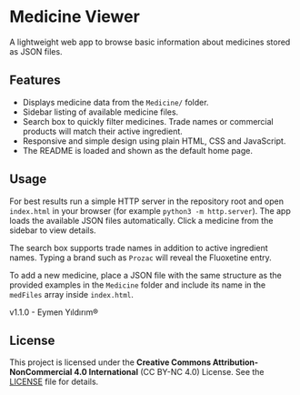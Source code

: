 # Medicine Viewer

A lightweight web app to browse basic information about medicines stored as JSON files.

## Features
- Displays medicine data from the `Medicine/` folder.
- Sidebar listing of available medicine files.
- Search box to quickly filter medicines. Trade names or commercial products
  will match their active ingredient.
- Responsive and simple design using plain HTML, CSS and JavaScript.
- The README is loaded and shown as the default home page.

## Usage
For best results run a simple HTTP server in the repository root and open `index.html` in your browser (for example `python3 -m http.server`). The app loads the available JSON files automatically. Click a medicine from the sidebar to view details.

The search box supports trade names in addition to active ingredient names. Typing a brand such as `Prozac` will reveal the Fluoxetine entry.

To add a new medicine, place a JSON file with the same structure as the provided examples in the `Medicine` folder and include its name in the `medFiles` array inside `index.html`.

v1.1.0 - Eymen Yıldırım®

## License
This project is licensed under the **Creative Commons Attribution-NonCommercial 4.0 International** (CC BY-NC 4.0) License.  See the [LICENSE](LICENSE) file for details.
